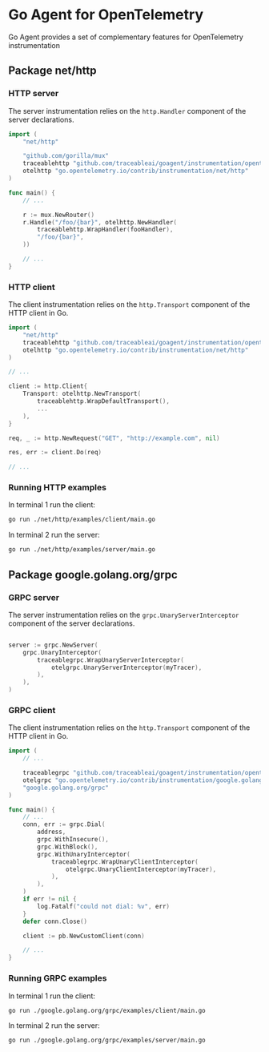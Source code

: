 # Go Agent for OpenTelemetry

Go Agent provides a set of complementary features for OpenTelemetry instrumentation

## Package net/http

### HTTP server

The server instrumentation relies on the `http.Handler` component of the server declarations.

```go
import (
    "net/http"

    "github.com/gorilla/mux"
    traceablehttp "github.com/traceableai/goagent/instrumentation/opentelemetry/net/http"
    otelhttp "go.opentelemetry.io/contrib/instrumentation/net/http"
)

func main() {
    // ...

    r := mux.NewRouter()
    r.Handle("/foo/{bar}", otelhttp.NewHandler(
        traceablehttp.WrapHandler(fooHandler),
        "/foo/{bar}",
    ))

    // ...
}
```

### HTTP client

The client instrumentation relies on the `http.Transport` component of the HTTP client in Go.

```go
import (
    "net/http"
    traceablehttp "github.com/traceableai/goagent/instrumentation/opentelemetry/net/http"
    otelhttp "go.opentelemetry.io/contrib/instrumentation/net/http"
)

// ...

client := http.Client{
    Transport: otelhttp.NewTransport(
        traceablehttp.WrapDefaultTransport(),
        ...
    ),
}

req, _ := http.NewRequest("GET", "http://example.com", nil)

res, err := client.Do(req)

// ...
```

### Running HTTP examples

In terminal 1 run the client:

```bash
go run ./net/http/examples/client/main.go
```

In terminal 2 run the server:

```bash
go run ./net/http/examples/server/main.go
```

## Package google.golang.org/grpc

### GRPC server

The server instrumentation relies on the `grpc.UnaryServerInterceptor` component of the server declarations.

```go

server := grpc.NewServer(
    grpc.UnaryInterceptor(
        traceablegrpc.WrapUnaryServerInterceptor(
            otelgrpc.UnaryServerInterceptor(myTracer),
        ),
    ),
)
```

### GRPC client

The client instrumentation relies on the `http.Transport` component of the HTTP client in Go.

```go
import (
    // ...

    traceablegrpc "github.com/traceableai/goagent/instrumentation/opentelemetry/google.golang.org/grpc"
    otelgrpc "go.opentelemetry.io/contrib/instrumentation/google.golang.org/grpc"
    "google.golang.org/grpc"
)

func main() {
    // ...
    conn, err := grpc.Dial(
        address,
        grpc.WithInsecure(),
        grpc.WithBlock(),
        grpc.WithUnaryInterceptor(
            traceablegrpc.WrapUnaryClientInterceptor(
                otelgrpc.UnaryClientInterceptor(myTracer),
            ),
        ),
    )
    if err != nil {
        log.Fatalf("could not dial: %v", err)
    }
    defer conn.Close()

    client := pb.NewCustomClient(conn)

    // ...
}
```

### Running GRPC examples

In terminal 1 run the client:

```bash
go run ./google.golang.org/grpc/examples/client/main.go
```

In terminal 2 run the server:

```bash
go run ./google.golang.org/grpc/examples/server/main.go
```
